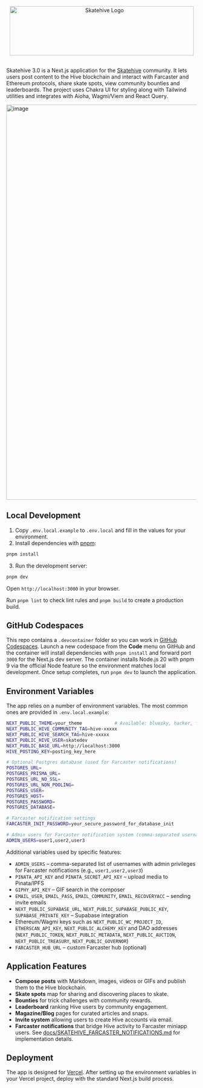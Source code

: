 <div align="center" >
  <img width="487" height="130" alt="Skatehive Logo" src="https://github.com/user-attachments/assets/a06eedb7-46bd-4d06-b050-c6a0fabc2084" />
</div>
<br/>

Skatehive 3.0 is a Next.js application for the [Skatehive](https://www.skatehive.app) community. It lets users post content to the Hive blockchain and interact with Farcaster and Ethereum protocols, share skate spots, view community bounties and leaderboards. The project uses Chakra UI for styling along with Tailwind utilities and integrates with Aioha, Wagmi/Viem and React Query.

<img width="1440" height="1045" alt="image" src="https://github.com/user-attachments/assets/8e195188-d2cb-4144-b1b5-9eb8adb6e749" />


## Local Development

1. Copy `.env.local.example` to `.env.local` and fill in the values for your environment.
2. Install dependencies with [pnpm](https://pnpm.io):

```bash
pnpm install
```

3. Run the development server:

```bash
pnpm dev
```

Open `http://localhost:3000` in your browser.

Run `pnpm lint` to check lint rules and `pnpm build` to create a production build.

## GitHub Codespaces

This repo contains a `.devcontainer` folder so you can work in
[GitHub Codespaces](https://github.com/features/codespaces). Launch a
new codespace from the **Code** menu on GitHub and the container will
install dependencies with `pnpm install` and forward port `3000` for the
Next.js dev server. The container installs Node.js 20 with pnpm 9 via the
official Node feature so the environment matches local development.
Once setup completes, run `pnpm dev` to launch the application.


## Environment Variables

The app relies on a number of environment variables. The most common ones are provided in `.env.local.example`:

```bash
NEXT_PUBLIC_THEME=your_theme            # Available: bluesky, hacker, forest, nounish, etc.
NEXT_PUBLIC_HIVE_COMMUNITY_TAG=hive-xxxxx
NEXT_PUBLIC_HIVE_SEARCH_TAG=hive-xxxxx
NEXT_PUBLIC_HIVE_USER=skatedev
NEXT_PUBLIC_BASE_URL=http://localhost:3000
HIVE_POSTING_KEY=posting_key_here

# Optional Postgres database (used for Farcaster notifications)
POSTGRES_URL=
POSTGRES_PRISMA_URL=
POSTGRES_URL_NO_SSL=
POSTGRES_URL_NON_POOLING=
POSTGRES_USER=
POSTGRES_HOST=
POSTGRES_PASSWORD=
POSTGRES_DATABASE=

# Farcaster notification settings
FARCASTER_INIT_PASSWORD=your_secure_password_for_database_init

# Admin users for Farcaster notification system (comma-separated usernames)
ADMIN_USERS=user1,user2,user3
```

Additional variables used by specific features:

- `ADMIN_USERS` – comma-separated list of usernames with admin privileges for Farcaster notifications (e.g., `user1,user2,user3`)
- `PINATA_API_KEY` and `PINATA_SECRET_API_KEY` – upload media to Pinata/IPFS
- `GIPHY_API_KEY` – GIF search in the composer
- `EMAIL_USER`, `EMAIL_PASS`, `EMAIL_COMMUNITY`, `EMAIL_RECOVERYACC` – sending invite emails
- `NEXT_PUBLIC_SUPABASE_URL`, `NEXT_PUBLIC_SUPABASE_PUBLIC_KEY`, `SUPABASE_PRIVATE_KEY` – Supabase integration
- Ethereum/Wagmi keys such as `NEXT_PUBLIC_WC_PROJECT_ID`, `ETHERSCAN_API_KEY`, `NEXT_PUBLIC_ALCHEMY_KEY` and DAO addresses (`NEXT_PUBLIC_TOKEN`, `NEXT_PUBLIC_METADATA`, `NEXT_PUBLIC_AUCTION`, `NEXT_PUBLIC_TREASURY`, `NEXT_PUBLIC_GOVERNOR`)
- `FARCASTER_HUB_URL` – custom Farcaster hub (optional)

## Application Features

- **Compose posts** with Markdown, images, videos or GIFs and publish them to the Hive blockchain.
- **Skate spots** map for sharing and discovering places to skate.
- **Bounties** for trick challenges with community rewards.
- **Leaderboard** ranking Hive users by community engagement.
- **Magazine/Blog** pages for curated articles and snaps.
- **Invite system** allowing users to create Hive accounts via email.
- **Farcaster notifications** that bridge Hive activity to Farcaster miniapp users. See [docs/SKATEHIVE_FARCASTER_NOTIFICATIONS.md](docs/SKATEHIVE_FARCASTER_NOTIFICATIONS.md) for implementation details.

## Deployment

The app is designed for [Vercel](https://vercel.com). After setting up the environment variables in your Vercel project, deploy with the standard Next.js build process.

